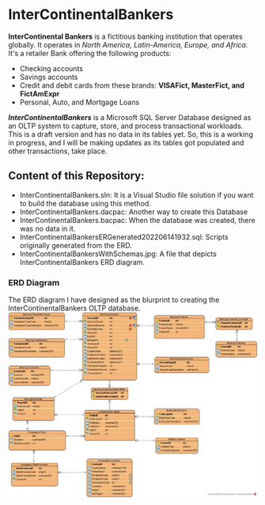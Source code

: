 # InterContinentalBankers
**InterContinental Bankers** is a fictitious banking institution that operates globally. It operates in *North America, Latin-America, Europe, and Africa.*
It's a retailer Bank offering the following products:
- Checking accounts
- Savings accounts
- Credit and debit cards from these brands: **VISAFict, MasterFict, and FictAmExpr**
- Personal, Auto, and Mortgage Loans

***InterContinentalBankers*** is a Microsoft SQL Server Database designed as an OLTP system to capture, store, and process transactional workloads. This is a draft version and has no data in its tables yet. So, this is a working in progress, and I will be making updates as its tables got populated and other transactions, take place.
## Content of this Repository:
- InterContinentalBankers.sln: It is a Visual Studio file solution if you want to build the database using this method.
- InterContinentalBankers.dacpac: Another way to create this Database
- InterContinentalBankers.bacpac: When the database was created, there was no data in it.
- InterContinentalBankersERGenerated202206141932.sql: Scripts originally generated from the ERD.
- InterContinentalBankersWithSchemas.jpg: A file that depicts InterContinentalBankers ERD diagram.   


### ERD Diagram
The ERD diagram I have designed as the blurprint to creating the InterContinentalBankers OLTP database.
![InterContinentalBankers](InterContinentalBankersWithSchemas.jpg)
